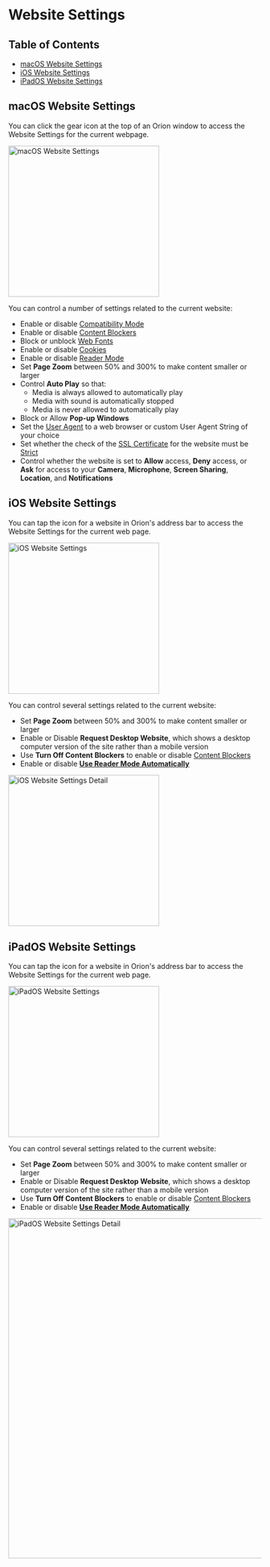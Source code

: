 # Website Settings

## Table of Contents

- [macOS Website Settings](#macOS)
- [iOS Website Settings](#iOS)
- [iPadOS Website Settings](#iPadOS)

<a name="macOS"></a>
## macOS Website Settings

You can click the gear icon at the top of an Orion window to access the Website Settings for the current webpage.

<img src="./media/macos_website_settings.png" width="300" alt="macOS Website Settings"><br />

You can control a number of settings related to the current website:

- Enable or disable [Compatibility Mode](../macos-features/compatibility-mode.md)
- Enable or disable [Content Blockers](../privacy-and-security/protecting-privacy.md)
- Block or unblock [Web Fonts](https://www.howtogeek.com/730585/what-is-a-web-font/)
- Enable or disable [Cookies](https://en.wikipedia.org/wiki/HTTP_cookie)
- Enable or disable [Reader Mode](reader-mode.md)
- Set **Page Zoom** between 50% and 300% to make content smaller or larger
- Control **Auto Play** so that:
  - Media is always allowed to automatically play
  - Media with sound is automatically stopped
  - Media is never allowed to automatically play
 - Block or Allow **Pop-up Windows**
 - Set the [User Agent](https://developer.mozilla.org/en-US/docs/Web/HTTP/Headers/User-Agent) to a web browser or custom User Agent String of your choice
 - Set whether the check of the [SSL Certificate](https://www.cloudflare.com/learning/ssl/what-is-an-ssl-certificate/) for the website must be [Strict](https://www.techslang.com/definition/what-is-strict-ssl/)
 - Control whether the website is set to **Allow** access, **Deny** access, or **Ask** for access to your **Camera**, **Microphone**, **Screen Sharing**, **Location**, and **Notifications**

<a name="iOS"></a>
## iOS Website Settings

You can tap the icon for a website in Orion's address bar to access the Website Settings for the current web page.

<img src="./media/ios_website_settings.png" width="300" alt="iOS Website Settings"><br />

You can control several settings related to the current website:

- Set **Page Zoom** between 50% and 300% to make content smaller or larger
- Enable or Disable **Request Desktop Website**, which shows a desktop computer version of the site rather than a mobile version
- Use **Turn Off Content Blockers** to enable or disable [Content Blockers](../privacy-and-security/protecting-privacy.md)
- Enable or disable [**Use Reader Mode Automatically**](reader-mode.md)

<img src="./media/ios_website_settings_detail.png" width="300" alt="iOS Website Settings Detail"><br />

<a name="iPadOS"></a>
## iPadOS Website Settings

You can tap the icon for a website in Orion's address bar to access the Website Settings for the current web page.

<img src="./media/ipados_website_settings.png" width="300" alt="iPadOS Website Settings"><br />

You can control several settings related to the current website:

- Set **Page Zoom** between 50% and 300% to make content smaller or larger
- Enable or Disable **Request Desktop Website**, which shows a desktop computer version of the site rather than a mobile version
- Use **Turn Off Content Blockers** to enable or disable [Content Blockers](../privacy-and-security/protecting-privacy.md)
- Enable or disable [**Use Reader Mode Automatically**](reader-mode.md)

<img src="./media/ipados_website_settings_detail.png" width="675" alt="iPadOS Website Settings Detail"><br />
